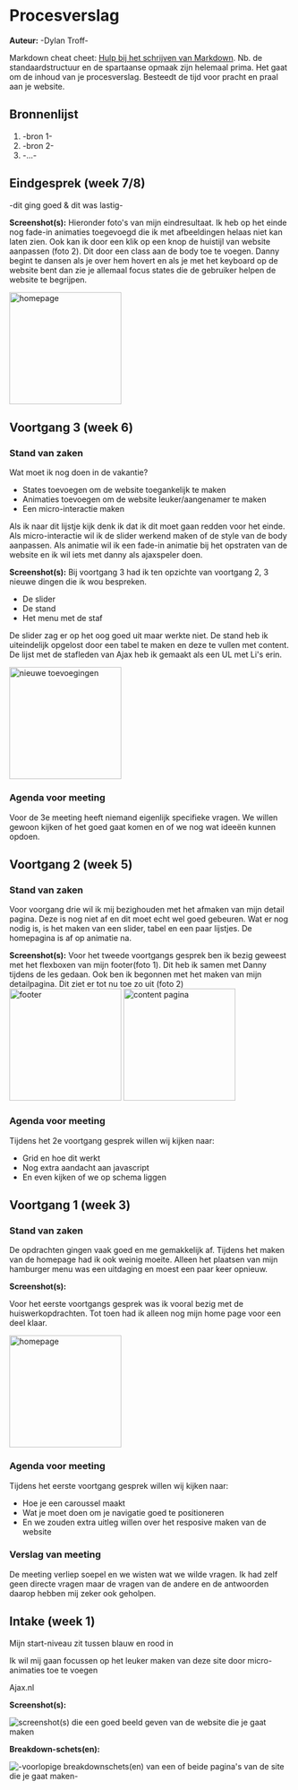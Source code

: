 # Procesverslag
**Auteur:** -Dylan Troff-

Markdown cheat cheet: [Hulp bij het schrijven van Markdown](https://github.com/adam-p/markdown-here/wiki/Markdown-Cheatsheet). Nb. de standaardstructuur en de spartaanse opmaak zijn helemaal prima. Het gaat om de inhoud van je procesverslag. Besteedt de tijd voor pracht en praal aan je website.



## Bronnenlijst
1. -bron 1-
2. -bron 2-
3. -...-



## Eindgesprek (week 7/8)

-dit ging goed & dit was lastig-

**Screenshot(s):**
Hieronder foto's van mijn eindresultaat. Ik heb op het einde nog fade-in animaties toegevoegd die ik met afbeeldingen helaas niet kan laten zien. Ook kan ik door een klik op een knop de huistijl van website aanpassen (foto 2). Dit door een class aan de body toe te voegen. Danny begint te dansen als je over hem hovert en als je met het keyboard op de website bent dan zie je allemaal focus states die de gebruiker helpen de website te begrijpen. 

<img src="images/homepage_screen.png" alt="homepage" width="200"/>


## Voortgang 3 (week 6)

### Stand van zaken

Wat moet ik nog doen in de vakantie? 
* States toevoegen om de website toegankelijk te maken
* Animaties toevoegen om de website leuker/aangenamer te maken
* Een micro-interactie maken

Als ik naar dit lijstje kijk denk ik dat ik dit moet gaan redden voor het einde. Als micro-interactie wil ik de slider werkend maken of de style van de body aanpassen. Als animatie wil ik een fade-in animatie bij het opstraten van de website en ik wil iets met danny als ajaxspeler doen.

**Screenshot(s):**
Bij voortgang 3 had ik ten opzichte van voortgang 2, 3 nieuwe dingen die ik wou bespreken.
* De slider
* De stand
* Het menu met de staf

De slider zag er op het oog goed uit maar werkte niet. De stand heb ik uiteindelijk opgelost door een tabel te maken en deze te vullen met content. De lijst met de stafleden van Ajax heb ik gemaakt als een UL met Li's erin.

<img src="images/danny_screen.png" alt="nieuwe toevoegingen" width="200"/>

### Agenda voor meeting

Voor de 3e meeting heeft niemand eigenlijk specifieke vragen. We willen gewoon kijken of het goed gaat komen en of we nog wat ideeën kunnen opdoen.



## Voortgang 2 (week 5)
### Stand van zaken
Voor voorgang drie wil ik mij bezighouden met het afmaken van mijn detail pagina. Deze is nog niet af en dit moet echt wel goed gebeuren. Wat er nog nodig is, is het maken van een slider, tabel en een paar lijstjes. De homepagina is af op animatie na.

**Screenshot(s):**
Voor het tweede voortgangs gesprek ben ik bezig geweest met het flexboxen van mijn footer(foto 1). Dit heb ik samen met Danny tijdens de les gedaan. Ook ben ik begonnen met het maken van mijn detailpagina. Dit ziet er tot nu toe zo uit (foto 2)
<img src="images/footer_screen.png" alt="footer" width="200"/>
<img src="images/content_page.png" alt="content pagina" width="200"/>


### Agenda voor meeting
Tijdens het 2e voortgang gesprek willen wij kijken naar:
* Grid en hoe dit werkt
* Nog extra aandacht aan javascript
* En even kijken of we op schema liggen



## Voortgang 1 (week 3)

### Stand van zaken

De opdrachten gingen vaak goed en me gemakkelijk af. Tijdens het maken van de homepage had ik ook weinig moeite. Alleen het plaatsen van mijn hamburger menu was een uitdaging en moest een paar keer opnieuw.

**Screenshot(s):**

Voor het eerste voortgangs gesprek was ik vooral bezig met de huiswerkopdrachten. Tot toen had ik alleen nog mijn home page voor een deel klaar.

<img src="images/homepage_screen.png" alt="homepage" width="200"/>

### Agenda voor meeting
Tijdens het eerste voortgang gesprek willen wij kijken naar:

* Hoe je een caroussel maakt
* Wat je moet doen om je navigatie goed te positioneren
* En we zouden extra uitleg willen over het resposive maken van de website


### Verslag van meeting

De meeting verliep soepel en we wisten wat we wilde vragen. Ik had zelf geen directe vragen maar de vragen van de andere en de antwoorden daarop hebben mij zeker ook geholpen. 



## Intake (week 1)

Mijn start-niveau zit tussen blauw en rood in

Ik wil mij gaan focussen op het leuker maken van deze site door micro-animaties toe te voegen

Ajax.nl

**Screenshot(s):**

![screenshot(s) die een goed beeld geven van de website die je gaat maken](images/dummy-image.svg)

**Breakdown-schets(en):**

![-voorlopige breakdownschets(en) van een of beide pagina's van de site die je gaat maken-](images/dummy-image.svg)
